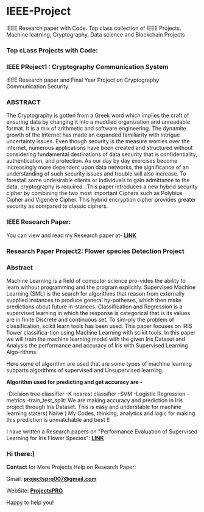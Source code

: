 # IEEE-Project
IEEE Research paper with Code. Top class collection of IEEE Projects. Machine learning, Cryptography, Data science and Blockchain Projects


### Top cLass Projects with Code:

### IEEE PRoject1 : Cryptography Communication System

IEEE Research paper and Final Year Project on Cryptography Communication Security.

### ABSTRACT 

The Cryptography is gotten from a Greek word which implies the craft of ensuring data by changing it into a muddled organization and unreadable format. It is a mix of arithmetic and software engineering. The dynamite growth of the Internet has made an expanded familiarity with intrigue uncertainty issues. Even though security is the measure worries over the internet, numerous applications have been created and structured without considering fundamental destinations of data security that is confidentiality, authentication, and protection. As our day by day exercises become increasingly more dependent upon data networks, the significance of an understanding of such security issues and trouble will also increase. To forestall some undesirable clients or individuals to gain admittance to the data, cryptography is required. .This paper introduces a new hybrid security cipher by combining the two most important Ciphers such as Polybius Cipher and Vigenère Cipher. This hybrid encryption cipher provides greater security as compared to classic ciphers.

### IEEE Research Paper: 

You can view and read my Research paper at- **[LINK](https://ieeexplore.ieee.org/document/9199997)** 

### Research Paper Project2: Flower species Detection Project

### Abstract
Machine Learning is a field of computer science pro-vides the ability to learn without programming and the program explicitly. Supervised Machine Learning (SML) is the search for algorithms that reason from externally supplied instances to produce general hy-potheses, which then make predictions about future in-stances. Classification and Regression is a supervised learning in which the response is categorical that is its values are in finite Discrete and continuous set. To sim-ply the problem of classification, scikit learn tools has been used. This paper focuses on IRIS flower classifica-tion using Machine Learning with scikit tools. In this paper we will train the machine learning model with the given Iris Dataset and Analysis the performance and accuracy of Iris with Supervised Learning Algo-rithms.

Here some of algorithm are used that are some types of machine learning subparts algorithms of supervised and Unsupervised learning.

**Algorithm used for predicting and get accuracy are -**

-Dicision tree classifier
-K nearest classifier
-SVM
-Logistic Regression
-metrics
-train_test_split: We are making accuracy and prediction in Iris project through Iris Dataset. This is easy and understable for machine learning staters( Naive ) My Codes, thinking, analytics and logic for making this prediction is unmatchable and best !!

I have written a Research papers on "Performance Evaluation of Supervised Learning for Iris Flower Species": **[LINK]( http://ijirt.org/Article?manuscript=147862)**


### Hi there:) 

**Contact** for More Projects Help on Research Paper:

Gmail: **projectspro007@gmail.com**

WebSite: **[ProjectsPRO](https://projectspro.in/)**

Happy to help you!
